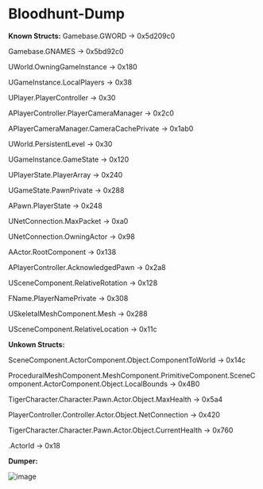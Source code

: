 # Bloodhunt-Dump

**Known Structs:**
Gamebase.GWORD -> 0x5d209c0

Gamebase.GNAMES -> 0x5bd92c0

UWorld.OwningGameInstance -> 0x180

UGameInstance.LocalPlayers -> 0x38

UPlayer.PlayerController -> 0x30

APlayerController.PlayerCameraManager -> 0x2c0

APlayerCameraManager.CameraCachePrivate -> 0x1ab0

UWorld.PersistentLevel -> 0x30

UGameInstance.GameState -> 0x120

UPlayerState.PlayerArray -> 0x240

UGameState.PawnPrivate -> 0x288

APawn.PlayerState -> 0x248

UNetConnection.MaxPacket -> 0xa0

UNetConnection.OwningActor -> 0x98

AActor.RootComponent -> 0x138

APlayerController.AcknowledgedPawn -> 0x2a8

USceneComponent.RelativeRotation -> 0x128

FName.PlayerNamePrivate -> 0x308

USkeletalMeshComponent.Mesh -> 0x288

USceneComponent.RelativeLocation -> 0x11c

**Unkown Structs:**

SceneComponent.ActorComponent.Object.ComponentToWorld -> 0x14c

ProceduralMeshComponent.MeshComponent.PrimitiveComponent.SceneComponent.ActorComponent.Object.LocalBounds -> 0x4B0

TigerCharacter.Character.Pawn.Actor.Object.MaxHealth -> 0x5a4

PlayerController.Controller.Actor.Object.NetConnection -> 0x420

TigerCharacter.Character.Pawn.Actor.Object.CurrentHealth -> 0x760

.ActorId -> 0x18

**Dumper:**

![image](https://github.com/EntityPrimeDev/Bloodhunt-Dump/assets/135333988/cf0c7a1f-1045-4f4c-a30b-04ddcdf2e19c)
